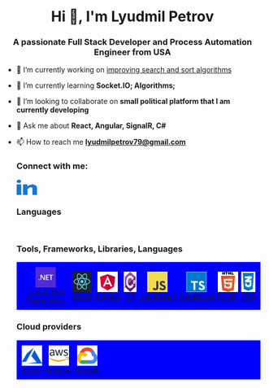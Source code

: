 <h1 align="center">Hi 👋, I'm Lyudmil Petrov</h1>
<h3 align="center">
  A passionate Full Stack Developer and Process Automation Engineer from USA
</h3>

- 🔭 I’m currently working on [improving search and sort
  algorithms](https://github.com/lyudmilpetrov/Algorithms)
- 🌱 I’m currently learning **Socket.IO; Algorithms;**

- 👯 I’m looking to collaborate on **small political platform that I am currently developing**

- 💬 Ask me about **React, Angular, SignalR, C#**

- 📫 How to reach me **lyudmilpetrov79@gmail.com**

  <h3>Connect with me:</h3>
  <p>
    <a
      href="https://www.linkedin.com/in/lyudmil-petrov/"
      target="blank"
      >
      <img
        align="center"
        src="./assets/linkedin.svg"
        height="30"
        width="40"
      />
    </a>
  </p>
  <h3>Languages</h3>
  <div style="display: flex; flex-wrap: wrap; align-items: center; justify-content: flex-start;">
    <div style="display: flex; flex-direction: row; align-items: center; margin: 7px;">

    </div>
  </div>
  <h3>Tools, Frameworks, Libraries, Languages</h3>
    <div style="display: flex; flex-wrap: wrap; align-items: center; justify-content: flex-start; background-color: blue;">
      <div style="display: flex; flex-direction: row; align-items: center; margin: 7px;">
      <a href="https://dotnet.microsoft.com/" target="_blank" rel="noreferrer" style="display: flex; flex-direction: column; align-items: center; text-align: center; margin: 3px;">
      <img src="./assets/dotnet.svg" alt="dotnet" width="40" height="40" title=".Net" />
      <span>.Net & .Net Framework</span>
      </a>
      <a href="https://react.dev" target="_blank" rel="noreferrer" style="display: flex; flex-direction: column; align-items: center; text-align: center; margin: 3px;">
      <img src="./assets/react.jpeg" alt="react" width="40" height="40" title="React" />
      <span>React</span>
      </a>
      <a href="https://angular.io" target="_blank" rel="noreferrer" style="display: flex; flex-direction: column; align-items: center; text-align: center; margin: 3px;">
      <img src="./assets/angular.svg" alt="angular" width="40" height="40" title="Angular" />
      <span>Angular</span>
      </a>
      <a href="https://www.w3schools.com/cs/" target="_blank" rel="noreferrer" style="display: flex; flex-direction: column; align-items: center; text-align: center; margin: 3px;">
      <img src="./assets/csharp.svg" alt="csharp" width="40" height="40" title="C#" />
      <span>C#</span>
      </a>
      <a href="https://developer.mozilla.org/en-US/docs/Web/JavaScript" target="_blank" rel="noreferrer" style="display: flex; flex-direction: column; align-items: center; text-align: center; margin: 3px;">
      <img src="./assets/javascript.svg" alt="javascript" width="40" height="40" title="JavaScript" />
      <span>JavaScript</span>
      </a>
      <a href="https://www.typescriptlang.org/" target="_blank" rel="noreferrer" style="display: flex; flex-direction: column; align-items: center; text-align: center; margin: 3px;">
      <img src="./assets/typescript.svg" alt="typescript" width="40" height="40" title="TypeScript" />
      <span>TypeScript</span>
      </a>
      <a href="https://www.w3.org/html/" target="_blank" rel="noreferrer" style="display: flex; flex-direction: column; align-items: center; text-align: center; margin: 3px;">
      <img src="./assets/html5.svg" alt="html5" width="40" height="40" title="HTML" />
      <span>HTML</span>
      </a>
      <a href="https://www.w3schools.com/css/" target="_blank" rel="noreferrer" style="display: flex; flex-direction: column; align-items: center; text-align: center; margin: 3px;">
      <img src="./assets/css.png" alt="css" width="40" height="40" title="CSS" />
      <span>CSS</span>
      </a>
    </div>
  </div>
  <h3>Cloud providers</h3>
  <div style="display: flex; flex-wrap: wrap; align-items: center; justify-content: flex-start; background-color: blue;">
    <div style="display: flex; flex-direction: row; align-items: center; margin: 7px;"> 
    <a href="https://azure.microsoft.com/en-in/" target="_blank" rel="noreferrer" style="display: flex; flex-direction: column; align-items: center; text-align: center; margin: 3px;">
    <img src="./assets/azure.svg" alt="azure" width="40" height="40" title="Azure" />
    <span>Azure</span>
    </a>
    <a href="https://aws.amazon.com" target="_blank" rel="noreferrer" style="display: flex; flex-direction: column; align-items: center; text-align: center; margin: 3px;">
    <img src="./assets/aws.svg" alt="aws" width="40" height="40" title="AWS" />
    <span>Amazon</span>
    </a>
    <a href="https://cloud.google.com" target="_blank" rel="noreferrer" style="display: flex; flex-direction: column; align-items: center; text-align: center; margin: 3px;">
    <img src="./assets/google.svg" alt="gcp" width="40" height="40" title="Google" />
    <span>Google</span>
    </a>
    </div>
  </div>
  <!-- <h3>UI frameworks and others</h3>
  <p>
  <div style="display: flex; flex-wrap: wrap; align-items: center; justify-content: flex-start;">
    <div style="display: flex; flex-direction: row; align-items: center; margin: 7px;">
      <a href="https://getbootstrap.com" target="_blank" rel="noreferrer" style="display: flex; flex-direction: column; align-items: center; text-align: center; margin: 3px;">
        <img
          src="./assets/bootstrap.png"
          alt="bootstrap"
          width="40"
          height="40"
        /        <span>Bootstrap</span>
      </a>
    <a href="https://www.chartjs.org" target="_blank" rel="noreferrer" style="display: flex; flex-direction: column; align-items: center; text-align: center; margin: 3px;">
      <img
        src="./assets/chartjs.svg"
        alt="chartjs"
        width="40"
        height="40"
            <span>Chart.js</span>
    </a>

    <a href="https://d3js.org/" target="_blank" rel="noreferrer" style="display: flex; flex-direction: column; align-items: center; text-align: center; margin: 3px;">
      <img
        src="https://raw.githubusercontent.com/devicons/devicon/master/icons/d3js/d3js-original.svg"
        alt="d3js"
        width="40"
        height="40"
      />
    </a>

    <a href="https://expressjs.com" target="_blank" rel="noreferrer" style="display: flex; flex-direction: column; align-items: center; text-align: center; margin: 3px;">
      <img
        src="https://raw.githubusercontent.com/devicons/devicon/master/icons/express/express-original-wordmark.svg"
        alt="express"
        width="40"
        height="40"
      />
    </a>
   
    <a href="https://git-scm.com/" target="_blank" rel="noreferrer" style="display: flex; flex-direction: column; align-items: center; text-align: center; margin: 3px;">
      <img
        src="https://www.vectorlogo.zone/logos/git-scm/git-scm-icon.svg"
        alt="git"
        width="40"
        height="40"
      />
    </a>
    <a href="https://graphql.org" target="_blank" rel="noreferrer" style="display: flex; flex-direction: column; align-items: center; text-align: center; margin: 3px;">
      <img
        src="https://www.vectorlogo.zone/logos/graphql/graphql-icon.svg"
        alt="graphql"
        width="40"
        height="40"
      />
    </a>

    <a href="https://www.mongodb.com/" target="_blank" rel="noreferrer" style="display: flex; flex-direction: column; align-items: center; text-align: center; margin: 3px;">
      <img
        src="https://raw.githubusercontent.com/devicons/devicon/master/icons/mongodb/mongodb-original-wordmark.svg"
        alt="mongodb"
        width="40"
        height="40"
      />
    </a>
    <a
      href="https://www.microsoft.com/en-us/sql-server"
      target="_blank"
      rel="noreferrer"
      style="margin: 7px"
    >
      <img
        src="https://www.svgrepo.com/show/303229/microsoft-sql-server-logo.svg"
        alt="mssql"
        width="40"
        height="40"
      />
    </a>
    <a href="https://www.mysql.com/" target="_blank" rel="noreferrer" style="display: flex; flex-direction: column; align-items: center; text-align: center; margin: 3px;">
      <img
        src="https://raw.githubusercontent.com/devicons/devicon/master/icons/mysql/mysql-original-wordmark.svg"
        alt="mysql"
        width="40"
        height="40"
      />
    </a>
    <a href="https://nodejs.org" target="_blank" rel="noreferrer" style="display: flex; flex-direction: column; align-items: center; text-align: center; margin: 3px;">
      <img
        src="https://raw.githubusercontent.com/devicons/devicon/master/icons/nodejs/nodejs-original-wordmark.svg"
        alt="nodejs"
        width="40"
        height="40"
      />
    </a>
    <a href="https://www.oracle.com/" target="_blank" rel="noreferrer" style="display: flex; flex-direction: column; align-items: center; text-align: center; margin: 3px;">
      <img
        src="https://raw.githubusercontent.com/devicons/devicon/master/icons/oracle/oracle-original.svg"
        alt="oracle"
        width="40"
        height="40"
      />
    </a>
    <a href="https://postman.com" target="_blank" rel="noreferrer" style="display: flex; flex-direction: column; align-items: center; text-align: center; margin: 3px;">
      <img
        src="https://www.vectorlogo.zone/logos/getpostman/getpostman-icon.svg"
        alt="postman"
        width="40"
        height="40"
      />
    </a>
    <a href="https://www.python.org" target="_blank" rel="noreferrer" style="display: flex; flex-direction: column; align-items: center; text-align: center; margin: 3px;">
      <img
        src="https://raw.githubusercontent.com/devicons/devicon/master/icons/python/python-original.svg"
        alt="python"
        width="40"
        height="40"
      />
    </a>

    <a href="https://redux.js.org" target="_blank" rel="noreferrer" style="display: flex; flex-direction: column; align-items: center; text-align: center; margin: 3px;">
      <img
        src="https://raw.githubusercontent.com/devicons/devicon/master/icons/redux/redux-original.svg"
        alt="redux"
        width="40"
        height="40"
      />
    </a>
    <a href="https://www.tensorflow.org" target="_blank" rel="noreferrer" style="display: flex; flex-direction: column; align-items: center; text-align: center; margin: 3px;">
      <img
        src="https://www.vectorlogo.zone/logos/tensorflow/tensorflow-icon.svg"
        alt="tensorflow"
        width="40"
        height="40"
      />
    </a>

      </div>

    </div>
  </p> -->

